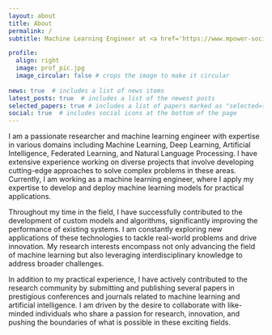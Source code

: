 ```yaml
---
layout: about
title: About
permalink: /
subtitle: Machine Learning Engineer at <a href='https://www.mpower-social.com/'>mPower Social Enterprises Ltd.</a>

profile:
  align: right
  image: prof_pic.jpg
  image_circular: false # crops the image to make it circular
  
news: true  # includes a list of news items
latest_posts: true  # includes a list of the newest posts
selected_papers: true # includes a list of papers marked as "selected={true}"
social: true  # includes social icons at the bottom of the page
---
```

I am a passionate researcher and machine learning engineer with expertise in various domains including Machine Learning, Deep Learning, Artificial Intelligence, Federated Learning, and Natural Language Processing. I have extensive experience working on diverse projects that involve developing cutting-edge approaches to solve complex problems in these areas. Currently, I am working as a machine learning engineer, where I apply my expertise to develop and deploy machine learning models for practical applications.

Throughout my time in the field, I have successfully contributed to the development of custom models and algorithms, significantly improving the performance of existing systems. I am constantly exploring new applications of these technologies to tackle real-world problems and drive innovation. My research interests encompass not only advancing the field of machine learning but also leveraging interdisciplinary knowledge to address broader challenges.

In addition to my practical experience, I have actively contributed to the research community by submitting and publishing several papers in prestigious conferences and journals related to machine learning and artificial intelligence. I am driven by the desire to collaborate with like-minded individuals who share a passion for research, innovation, and pushing the boundaries of what is possible in these exciting fields.
